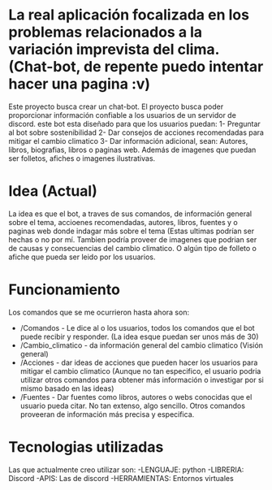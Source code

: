 # La real aplicación focalizada en los problemas relacionados a la variación imprevista del clima. (Chat-bot, de repente puedo intentar hacer una pagina :v)

Este proyecto busca crear un chat-bot. El proyecto busca poder proporcionar información confiable a los usuarios de un servidor de discord.
este bot esta diseñado para que los usuarios puedan: 
1- Preguntar al bot sobre sostenibilidad 
2- Dar consejos de acciones recomendadas para mitigar el cambio climatico
3- Dar información adicional, sean: Autores, libros, biografias, libros o paginas web. Además de imagenes que puedan ser folletos, afiches o imagenes ilustrativas.

# Idea (Actual)

La idea es que el bot, a traves de sus comandos, de información general sobre el tema, accioenes recomendadas, autores, libros, fuentes y o paginas web donde indagar más sobre el tema (Estas ultimas
podrían ser hechas o no por mí. 
Tambien podría proveer de imagenes que podrian ser de causas y consecuencias del cambio climatico. O algún tipo de folleto o afiche que pueda ser leido por los usuarios. 

# Funcionamiento
Los comandos que se me ocurrieron hasta ahora son: 
- /Comandos - Le dice al o los usuarios, todos los comandos que el bot puede recibir y responder. (La idea esque puedan ser unos más de 30)
- /Cambio_climatico - da información general del cambio climatico (Visión general)
- /Acciones - dar ideas de acciones que pueden hacer los usuarios para mitigar el cambio climatico (Aunque no tan especifico, el usuario podria utilizar otros comandos
  para obtener más información o investigar por si mismo basado en las ideas)
- /Fuentes - Dar fuentes como libros, autores o webs conocidas que el usuario pueda citar. No tan extenso, algo sencillo. Otros comandos proveeran de información más precisa y especifica.

# Tecnologias utilizadas 
Las que actualmente creo utilizar son:
-LENGUAJE: python
-LIBRERIA: Discord
-APIS: Las de discord
-HERRAMIENTAS: Entornos virtuales

